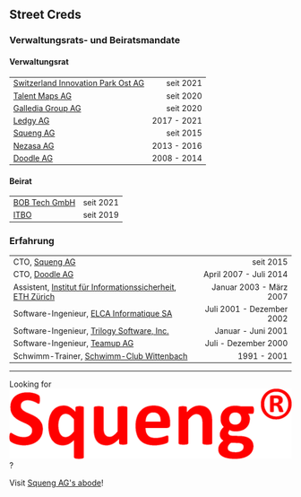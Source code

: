 ## Street Creds

### Verwaltungsrats- und Beiratsmandate

#### Verwaltungsrat

|   |   |
|:--|--:|
| [Switzerland Innovation Park Ost AG](https://www.switzerland-innovation.com/ost/) | seit 2021 |
| [Talent Maps AG](https://www.talent-maps.com/) | seit 2020 |
| [Galledia Group AG](https://www.galledia.ch/) | seit 2020 |
| [Ledgy AG](https://ledgy.com/) | 2017 - 2021 |
| [Squeng AG](https://www.squeng.com/) | seit 2015 |
| [Nezasa AG](https://nezasa.com/) | 2013 - 2016 |
| [Doodle AG](https://doodle.com/) | 2008 - 2014 |

#### Beirat

|   |   |
|:--|--:|
| [BOB Tech GmbH](https://bob-e.io/) | seit 2021 |
| [ITBO](https://www.itbo.sg.ch/) | seit 2019 |

### Erfahrung

|   |   |
|:--|--:|
| CTO, [Squeng AG](https://www.squeng.com/) | seit 2015 |
| CTO, [Doodle AG](https://doodle.com/) | April 2007 - Juli 2014 |
| Assistent, [Institut für Informationssicherheit](https://infsec.ethz.ch/), [ETH Zürich](https://ethz.ch/) | Januar 2003 - März 2007 |
| Software-Ingenieur, [ELCA Informatique SA](https://www.elca.ch/) | Juli 2001 - Dezember 2002 |
| Software-Ingenieur, [Trilogy Software, Inc.](https://trilogy.com/) | Januar - Juni 2001 |
| Software-Ingenieur, [Teamup AG](https://www.teamup.com/) | Juli - Dezember 2000 |
| Schwimm-Trainer, [Schwimm-Club Wittenbach](https://www.svsw.ch/) | 1991 - 2001 |	

---

Looking for
![Squeng's logo](SquengL.png)
?

Visit [Squeng AG's abode](https://www.squeng.com/)!
